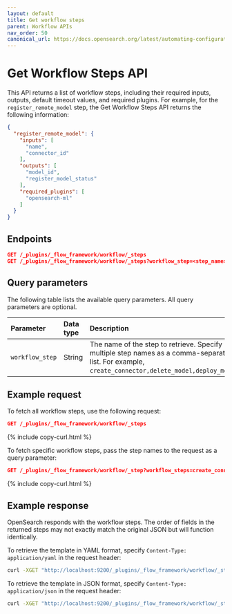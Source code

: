 ```yaml
---
layout: default
title: Get workflow steps
parent: Workflow APIs
nav_order: 50
canonical_url: https://docs.opensearch.org/latest/automating-configurations/api/get-workflow-steps/
---
```


# Get Workflow Steps API

This API returns a list of workflow steps, including their required inputs, outputs, default timeout values, and required plugins. For example, for the `register_remote_model` step, the Get Workflow Steps API returns the following information:

```json
{
  "register_remote_model": {
    "inputs": [
      "name",
      "connector_id"
    ],
    "outputs": [
      "model_id",
      "register_model_status"
    ],
    "required_plugins": [
      "opensearch-ml"
    ]
  }
}
``` 

## Endpoints

```json
GET /_plugins/_flow_framework/workflow/_steps
GET /_plugins/_flow_framework/workflow/_steps?workflow_step=<step_name>
``` 

## Query parameters

The following table lists the available query parameters. All query parameters are optional.

| Parameter | Data type | Description |
| :--- | :--- | :--- |
| `workflow_step` | String | The name of the step to retrieve. Specify multiple step names as a comma-separated list. For example, `create_connector,delete_model,deploy_model`. |

## Example request

To fetch all workflow steps, use the following request:

```json
GET /_plugins/_flow_framework/workflow/_steps
``` 
{% include copy-curl.html %}

To fetch specific workflow steps, pass the step names to the request as a query parameter:

```json
GET /_plugins/_flow_framework/workflow/_step?workflow_steps=create_connector,delete_model,deploy_model
```
{% include copy-curl.html %}


## Example response

OpenSearch responds with the workflow steps. The order of fields in the returned steps may not exactly match the original JSON but will function identically.

To retrieve the template in YAML format, specify `Content-Type: application/yaml` in the request header:

```bash
curl -XGET "http://localhost:9200/_plugins/_flow_framework/workflow/_steps" -H 'Content-Type: application/yaml'
```

To retrieve the template in JSON format, specify `Content-Type: application/json` in the request header:

```bash
curl -XGET "http://localhost:9200/_plugins/_flow_framework/workflow/_steps" -H 'Content-Type: application/json'
```
